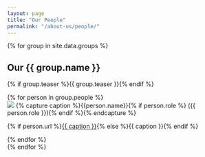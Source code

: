 ```yaml
---
layout: page
title: "Our People"
permalink: "/about-us/people/"
---
```


{% for group in site.data.groups %}
## Our {{ group.name }}
{% if group.teaser %}{{ group.teaser }}{% endif %}
<div class="people" id="{{ group.name }}">
    {% for person in group.people %}
    <div class="person">
    <img src="{{ site.urlimg }}people/{{ person.img }}">
    {% capture caption %}{{person.name}}{% if person.role %} ({{ person.role }}){% endif %}{% endcapture %}
    <p>{% if person.url %}<a href="{{ site.baseurl }}{{ person.url }}">{{ caption }}</a>{% else %}{{ caption }}{% endif %}</p>
    </div>
    {% endfor %}
</div>
{% endfor %}

